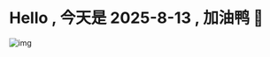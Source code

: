 
# Hello , 今天是 2025-8-13 , 加油鸭 🤭

![img](https://v1.jinrishici.com/all.svg?font-size=18&spacing=4)

